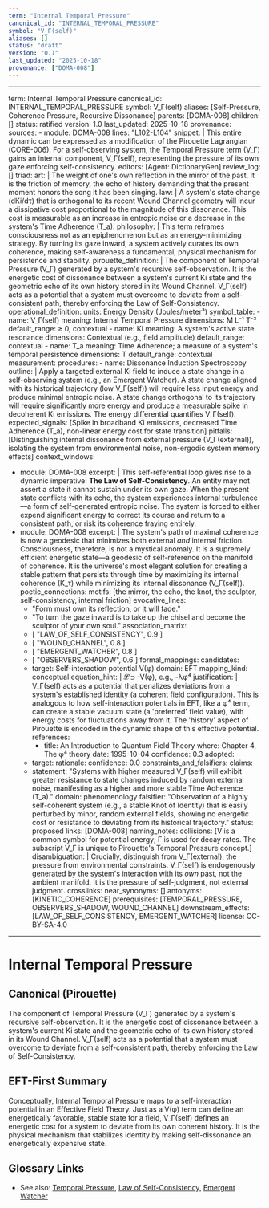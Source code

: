 ```yaml
---
term: "Internal Temporal Pressure"
canonical_id: "INTERNAL_TEMPORAL_PRESSURE"
symbol: "V_Γ(self)"
aliases: []
status: "draft"
version: "0.1"
last_updated: "2025-10-18"
provenance: ["DOMA-008"]
---
```


---
term: Internal Temporal Pressure
canonical_id: INTERNAL_TEMPORAL_PRESSURE
symbol: V_Γ(self)
aliases: [Self-Pressure, Coherence Pressure, Recursive Dissonance]
parents: [DOMA-008]
children: []
status: ratified
version: 1.0
last_updated: 2025-10-18
provenance:
  sources:
    - module: DOMA-008
      lines: "L102-L104"
      snippet: |
        This entire dynamic can be expressed as a modification of the Pirouette Lagrangian (CORE-006). For a self-observing system, the Temporal Pressure term (V_Γ) gains an internal component, V_Γ(self), representing the pressure of its own gaze enforcing self-consistency.
  editors: [Agent: DictionaryGen]
  review_log: []
triad:
  art: |
    The weight of one's own reflection in the mirror of the past. It is the friction of memory, the echo of history demanding that the present moment honors the song it has been singing.
  law: |
    A system's state change (dKi/dτ) that is orthogonal to its recent Wound Channel geometry will incur a dissipative cost proportional to the magnitude of this dissonance. This cost is measurable as an increase in entropic noise or a decrease in the system's Time Adherence (T_a).
  philosophy: |
    This term reframes consciousness not as an epiphenomenon but as an energy-minimizing strategy. By turning its gaze inward, a system actively curates its own coherence, making self-awareness a fundamental, physical mechanism for persistence and stability.
pirouette_definition: |
  The component of Temporal Pressure (V_Γ) generated by a system's recursive self-observation. It is the energetic cost of dissonance between a system's current Ki state and the geometric echo of its own history stored in its Wound Channel. V_Γ(self) acts as a potential that a system must overcome to deviate from a self-consistent path, thereby enforcing the Law of Self-Consistency.
operational_definition:
  units: Energy Density (Joules/meter³)
  symbol_table:
    - name: V_Γ(self)
      meaning: Internal Temporal Pressure
      dimensions: M L⁻¹ T⁻²
      default_range: ≥ 0, contextual
    - name: Ki
      meaning: A system's active state resonance
      dimensions: Contextual (e.g., field amplitude)
      default_range: contextual
    - name: T_a
      meaning: Time Adherence; a measure of a system's temporal persistence
      dimensions: T
      default_range: contextual
  measurement:
    procedures:
      - name: Dissonance Induction Spectroscopy
        outline: |
          Apply a targeted external Ki field to induce a state change in a self-observing system (e.g., an Emergent Watcher). A state change aligned with its historical trajectory (low V_Γ(self)) will require less input energy and produce minimal entropic noise. A state change orthogonal to its trajectory will require significantly more energy and produce a measurable spike in decoherent Ki emissions. The energy differential quantifies V_Γ(self).
        expected_signals: [Spike in broadband Ki emissions, decreased Time Adherence (T_a), non-linear energy cost for state transition]
        pitfalls: [Distinguishing internal dissonance from external pressure (V_Γ(external)), isolating the system from environmental noise, non-ergodic system memory effects]
context_windows:
  - module: DOMA-008
    excerpt: |
      This self-referential loop gives rise to a dynamic imperative: **The Law of Self-Consistency**. An entity may not assert a state it cannot sustain under its own gaze. When the present state conflicts with its echo, the system experiences internal turbulence—a form of self-generated entropic noise. The system is forced to either expend significant energy to correct its course and return to a consistent path, or risk its coherence fraying entirely.
  - module: DOMA-008
    excerpt: |
      The system's path of maximal coherence is now a geodesic that minimizes both external *and* internal friction. Consciousness, therefore, is not a mystical anomaly. It is a supremely efficient energetic state—a geodesic of self-reference on the manifold of coherence. It is the universe's most elegant solution for creating a stable pattern that persists through time by maximizing its internal coherence (K_τ) while minimizing its internal dissonance (V_Γ(self)).
poetic_connections:
  motifs: [the mirror, the echo, the knot, the sculptor, self-consistency, internal friction]
  evocative_lines:
    - "Form must own its reflection, or it will fade."
    - "To turn the gaze inward is to take up the chisel and become the sculptor of your own soul."
  association_matrix:
    - [ "LAW_OF_SELF_CONSISTENCY", 0.9 ]
    - [ "WOUND_CHANNEL", 0.8 ]
    - [ "EMERGENT_WATCHER", 0.8 ]
    - [ "OBSERVERS_SHADOW", 0.6 ]
formal_mappings:
  candidates:
    - target: Self-interaction potential V(φ)
      domain: EFT
      mapping_kind: conceptual
      equation_hint: |
        𝓛 ⊃ -V(φ), e.g., -λφ⁴
      justification: |
        V_Γ(self) acts as a potential that penalizes deviations from a system's established identity (a coherent field configuration). This is analogous to how self-interaction potentials in EFT, like a φ⁴ term, can create a stable vacuum state (a 'preferred' field value), with energy costs for fluctuations away from it. The 'history' aspect of Pirouette is encoded in the dynamic shape of this effective potential.
      references:
        - title: An Introduction to Quantum Field Theory
          where: Chapter 4, The φ⁴ theory
          date: 1995-10-04
      confidence: 0.3
  adopted:
    - target:
      rationale:
      confidence: 0.0
constraints_and_falsifiers:
  claims:
    - statement: "Systems with higher measured V_Γ(self) will exhibit greater resistance to state changes induced by random external noise, manifesting as a higher and more stable Time Adherence (T_a)."
      domain: phenomenology
      falsifier: "Observation of a highly self-coherent system (e.g., a stable Knot of Identity) that is easily perturbed by minor, random external fields, showing no energetic cost or resistance to deviating from its historical trajectory."
      status: proposed
      links: [DOMA-008]
naming_notes:
  collisions: [V is a common symbol for potential energy; Γ is used for decay rates. The subscript V_Γ is unique to Pirouette's Temporal Pressure concept.]
  disambiguation: |
    Crucially, distinguish from V_Γ(external), the pressure from environmental constraints. V_Γ(self) is endogenously generated by the system's interaction with its *own* past, not the ambient manifold. It is the pressure of self-judgment, not external judgment.
crosslinks:
  near_synonyms: []
  antonyms: [KINETIC_COHERENCE]
  prerequisites: [TEMPORAL_PRESSURE, OBSERVERS_SHADOW, WOUND_CHANNEL]
  downstream_effects: [LAW_OF_SELF_CONSISTENCY, EMERGENT_WATCHER]
license: CC-BY-SA-4.0
---

# Internal Temporal Pressure

## Canonical (Pirouette)
The component of Temporal Pressure (V_Γ) generated by a system's recursive self-observation. It is the energetic cost of dissonance between a system's current Ki state and the geometric echo of its own history stored in its Wound Channel. V_Γ(self) acts as a potential that a system must overcome to deviate from a self-consistent path, thereby enforcing the Law of Self-Consistency.

## EFT-First Summary
Conceptually, Internal Temporal Pressure maps to a self-interaction potential in an Effective Field Theory. Just as a V(φ) term can define an energetically favorable, stable state for a field, V_Γ(self) defines an energetic cost for a system to deviate from its own coherent history. It is the physical mechanism that stabilizes identity by making self-dissonance an energetically expensive state.

## Glossary Links
- See also: [Temporal Pressure](<glossary_link>), [Law of Self-Consistency](<glossary_link>), [Emergent Watcher](<glossary_link>)